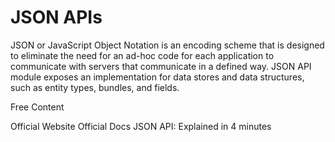 # JSON APIs

JSON or JavaScript Object Notation is an encoding scheme that is designed to eliminate the need for an ad-hoc code for each application to communicate with servers that communicate in a defined way. JSON API module exposes an implementation for data stores and data structures, such as entity types, bundles, and fields.

<ResourceGroupTitle>Free Content</ResourceGroupTitle>

<BadgeLink badgeText='Read' colorScheme="yellow" href='https://jsonapi.org/'>Official Website</BadgeLink>
<BadgeLink badgeText='Read' colorScheme="yellow" href='https://jsonapi.org/implementations/'>Official Docs</BadgeLink>
<BadgeLink badgeText='Watch' href='https://www.youtube.com/watch?v=N-4prIh7t38'>JSON API: Explained in 4 minutes </BadgeLink>
